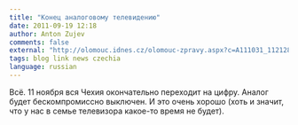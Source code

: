 ```yaml
---
title: "Конец аналоговому телевидению"
date: 2011-09-19 12:18
author: Anton Zujev
comments: false
external: "http://olomouc.idnes.cz/olomouc-zpravy.aspx?c=A111031_112128_olomouc-zpravy_stk"
tags: blog link news czechia
language: russian
---
```


Всё. 11 ноября вся Чехия окончательно переходит на цифру. Аналог будет бескомпромиссно выключен. И это очень хорошо (хоть и значит, что у нас в семье телевизора какое-то время не будет).